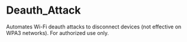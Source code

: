 # Deauth_Attack
Automates Wi-Fi deauth attacks to disconnect devices (not effective on WPA3 networks). For authorized use only.
